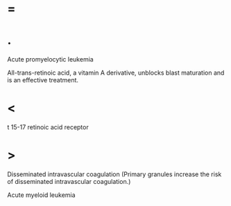 # =

# .

Acute promyelocytic leukemia

All-trans-retinoic acid, a vitamin A derivative, unblocks blast maturation and is an effective treatment.

# <

t 15-17 retinoic acid receptor

# >

Disseminated intravascular coagulation (Primary granules increase the risk of disseminated intravascular coagulation.)

Acute myeloid leukemia
